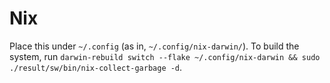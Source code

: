 # Nix

Place this under `~/.config` (as in, `~/.config/nix-darwin/`).
To build the system, run `darwin-rebuild switch --flake ~/.config/nix-darwin && sudo ./result/sw/bin/nix-collect-garbage -d`.
